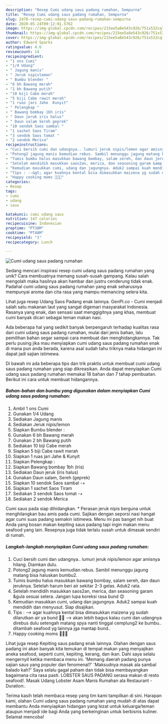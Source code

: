 ```yaml
---
description: "Resep Cumi udang saus padang rumahan, Sempurna"
title: "Resep Cumi udang saus padang rumahan, Sempurna"
slug: 2470-resep-cumi-udang-saus-padang-rumahan-sempurna
date: 2020-05-24T09:12:01.576Z
image: https://img-global.cpcdn.com/recipes/215ee5a8e543c926/751x532cq70/cumi-udang-saus-padang-rumahan-foto-resep-utama.jpg
thumbnail: https://img-global.cpcdn.com/recipes/215ee5a8e543c926/751x532cq70/cumi-udang-saus-padang-rumahan-foto-resep-utama.jpg
cover: https://img-global.cpcdn.com/recipes/215ee5a8e543c926/751x532cq70/cumi-udang-saus-padang-rumahan-foto-resep-utama.jpg
author: Edward Sparks
ratingvalue: 4.6
reviewcount: 14
recipeingredient:
- "1 ons Cumi"
- "1/4 Udang"
- " Jagung manis"
- " Jeruk nipislemon"
- " Bumbu blender "
- "6 bh Bawang merah"
- "2 bh Bawang putih"
- "10 biji Cabe merah"
- "5 biji Cabe rawit merah"
- "1 ruas jari Jahe  Kunyit"
- " Pelengkap "
- " Bawang bombay 1bh iris"
- " Daun jeruk iris halus"
- " Daun salam Sereh geprek"
- "10 sendok Saos sambal "
- "1 sachet Saos Tiram"
- "3 sendok Saos tomat "
- "2 sendok Merica"
recipeinstructions:
- "Cuci bersih cumi dan udangnya.. lumuri jeruk nipis/lemon agar amisnya hilang. Diamkan dulu."
- "Potong2 jagung manis kemudian rebus. Sambil menunggu jagung matang bisa haluskan bumbu2."
- "Tumis bumbu halus masukkan bawang bombay, salam sereh, dan daun jeruknya. Setelah harum beri air sekitar 2-3 gelas. Aduk2 rata."
- "Setelah mendidih masukkan saos2an, merica, dan seasoning garam &amp;gula sesuai selera. Jangan lupa koreksi rasa bund 😊"
- "Kemudian masukkan cumi, udang dan jagungnya. Aduk2 sampai kuah mendidih dan menyusut. Siap disajikan."
- "Tips : --&gt; agar kuahnya kental bisa dimasukkan maizena yg sudah dilarutkan air ya bund 🙂🙂 --&gt; akan lebih bagus kalau cumi dan udangnya direbus dulu setengah matang spya nanti tinggal cemplung2 ke bumbu.. ditambah seafood yg lainnya jga mantap bund.."
- "Happy cooking moms 🤗🤗🤗"
categories:
- Resep
tags:
- cumi
- udang
- saus

katakunci: cumi udang saus 
nutrition: 147 calories
recipecuisine: Indonesian
preptime: "PT38M"
cooktime: "PT48M"
recipeyield: "1"
recipecategory: Lunch

---
```



![Cumi udang saus padang rumahan](https://img-global.cpcdn.com/recipes/215ee5a8e543c926/751x532cq70/cumi-udang-saus-padang-rumahan-foto-resep-utama.jpg)

Sedang mencari inspirasi resep cumi udang saus padang rumahan yang unik? Cara membuatnya memang susah-susah gampang. Kalau salah mengolah maka hasilnya akan hambar dan justru cenderung tidak enak. Padahal cumi udang saus padang rumahan yang enak seharusnya mempunyai aroma dan cita rasa yang mampu memancing selera kita.

Lihat juga resep Udang Saos Padang enak lainnya. GenPI.co - Cumi menjadi salah satu makanan laut yang sangat digemari masyarakat Indonesia. Rasanya yang enak, dan sensasi saat menggigitnya yang khas, membuat cumi banyak dicari sebagai teman makan nasi.

Ada beberapa hal yang sedikit banyak berpengaruh terhadap kualitas rasa dari cumi udang saus padang rumahan, mulai dari jenis bahan, lalu pemilihan bahan segar sampai cara membuat dan menghidangkannya. Tak perlu pusing jika mau menyiapkan cumi udang saus padang rumahan enak di mana pun anda berada, karena asal sudah tahu triknya maka hidangan ini dapat jadi sajian istimewa.


Di bawah ini ada beberapa tips dan trik praktis untuk membuat cumi udang saus padang rumahan yang siap dikreasikan. Anda dapat menyiapkan Cumi udang saus padang rumahan memakai 18 bahan dan 7 tahap pembuatan. Berikut ini cara untuk membuat hidangannya.

<!--inarticleads1-->

##### Bahan-bahan dan bumbu yang digunakan dalam menyiapkan Cumi udang saus padang rumahan:

1. Ambil 1 ons Cumi
1. Gunakan 1/4 Udang
1. Sediakan  Jagung manis
1. Sediakan  Jeruk nipis/lemon
1. Siapkan  Bumbu blender :
1. Gunakan 6 bh Bawang merah
1. Gunakan 2 bh Bawang putih
1. Sediakan 10 biji Cabe merah
1. Siapkan 5 biji Cabe rawit merah
1. Siapkan 1 ruas jari Jahe &amp; Kunyit
1. Siapkan  Pelengkap :
1. Siapkan  Bawang bombay 1bh (iris)
1. Sediakan  Daun jeruk (iris halus)
1. Gunakan  Daun salam, Sereh (geprek)
1. Siapkan 10 sendok Saos sambal -+
1. Siapkan 1 sachet Saos Tiram
1. Sediakan 3 sendok Saos tomat -+
1. Sediakan 2 sendok Merica


Cumi saus pada siap dihidangkan. * Perasan jeruk nipis berguna untuk menghilangkan bau amis pada cumi. Sajikan dengan seporsi nasi hangat agar cumi suas padang semakin istimewa. Menu ini pas banget nih buat Anda yang bosan makan kepiting saus padang tapi ingin makan menu seafood yang lain. Resepnya juga tidak terlalu susah untuk dimasak sendiri di rumah. 

<!--inarticleads2-->

##### Langkah-langkah menyiapkan Cumi udang saus padang rumahan:

1. Cuci bersih cumi dan udangnya.. lumuri jeruk nipis/lemon agar amisnya hilang. Diamkan dulu.
1. Potong2 jagung manis kemudian rebus. Sambil menunggu jagung matang bisa haluskan bumbu2.
1. Tumis bumbu halus masukkan bawang bombay, salam sereh, dan daun jeruknya. Setelah harum beri air sekitar 2-3 gelas. Aduk2 rata.
1. Setelah mendidih masukkan saos2an, merica, dan seasoning garam &amp;gula sesuai selera. Jangan lupa koreksi rasa bund 😊
1. Kemudian masukkan cumi, udang dan jagungnya. Aduk2 sampai kuah mendidih dan menyusut. Siap disajikan.
1. Tips : --&gt; agar kuahnya kental bisa dimasukkan maizena yg sudah dilarutkan air ya bund 🙂🙂 --&gt; akan lebih bagus kalau cumi dan udangnya direbus dulu setengah matang spya nanti tinggal cemplung2 ke bumbu.. ditambah seafood yg lainnya jga mantap bund..
1. Happy cooking moms 🤗🤗🤗


Lihat juga resep Kepiting saus padang enak lainnya. Olahan dengan saus padang ini akan banyak kita temukan di tempat makan yang menyajikan aneka seafood, seperti cumi, kepiting, kerang, dan ikan. Dahi saya selalu mengernyit ketika membaca menu ini. &#39;Memang daerah padang punya sajian saus yang populer dan fenomenal?&#39; &#39;Maksudnya masak ala sambal balado kah?&#39; Saya selalu gagal paham dan tidak bisa membayangkan bagaimana cita rasa pasti. LOBSTER SAUS PADANG serasa makan di resto seafood!. Masak Udang Lobster Asam Manis Rumahan ala Restaurant - Duration:. 

Terima kasih telah membaca resep yang tim kami tampilkan di sini. Harapan kami, olahan Cumi udang saus padang rumahan yang mudah di atas dapat membantu Anda menyiapkan hidangan yang lezat untuk keluarga/teman ataupun menjadi ide bagi Anda yang berkeinginan untuk berbisnis kuliner. Selamat mencoba!
